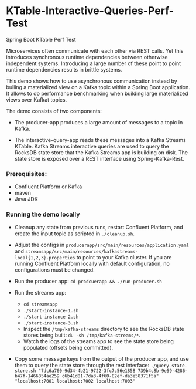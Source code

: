 # KTable-Interactive-Queries-Perf-Test
Spring Boot KTable Perf Test

Microservices often communicate with each other via REST calls. Yet this introduces synchronous runtime dependencies between otherwise independent systems. 
Introducing a large number of these point to point runtime dependencies results in brittle systems. 

This demo shows how to use asynchronous communication instead by builing a materialized view on a Kafka topic within a Spring Boot application. 
It allows to do performance benchmarking when building large materialized views over Kafkat topics. 

The demo consists of two components:

* The producer-app produces a large amount of messages to a topic in Kafka.

* The interactive-query-app reads these messages into a Kafka Streams KTable. 
  Kafka Streams interactive queries are used to query the RocksDB state store that the Kafka Streams app is building on disk. 
  The state store is exposed over a REST interface using Spring-Kafka-Rest. 
  
### Prerequisites:

* Confluent Platform or Kafka 
* maven
* Java JDK

### Running the demo locally

* Cleanup any state from previous runs, restart Confluent Platform, and create the input topic as scripted in `./cleanup.sh`.

* Adjust the configs in `producerapp/src/main/resources/application.yaml` and `streamsapp/src/main/resources/kafkastreams-local{1,2,3}.properties` to point to your Kafka cluster. If you are running Confluent Platform locally with default configuration, no configurations must be changed. 

* Run the producer app: `cd prodcuerapp && ./run-producer.sh`

* Run the streams app: 
  * `cd streamsapp`
  * `./start-instance-1.sh`
  * `./start-instance-2.sh`
  * `./start-instance-3.sh`
  * Inspect the `/tmp/kafka-streams` directory to see the RocksDB state stores being built: `du -sh /tmp/kafka-streams/*`.  
  * Watch the logs of the streams app to see the state store being populated (offsets being committed). 

* Copy some message keys from the output of the producer app, and use them to query the state store through the rest interface: `./query-state-store.sh "7dc6a760-9d34-4b21-9722-3fc7c56e1858 739b4c8b-9e59-4286-b47f-1466854ae259 c6b41d81-7da3-4f60-82ef-da3e58371f5a" "localhost:7001 localhost:7002 localhost:7003" ` 





